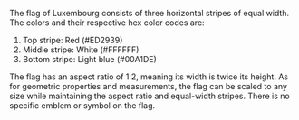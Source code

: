 The flag of Luxembourg consists of three horizontal stripes of equal width. The colors and their respective hex color codes are:

1. Top stripe: Red (#ED2939)
2. Middle stripe: White (#FFFFFF)
3. Bottom stripe: Light blue (#00A1DE)

The flag has an aspect ratio of 1:2, meaning its width is twice its height. As for geometric properties and measurements, the flag can be scaled to any size while maintaining the aspect ratio and equal-width stripes. There is no specific emblem or symbol on the flag.